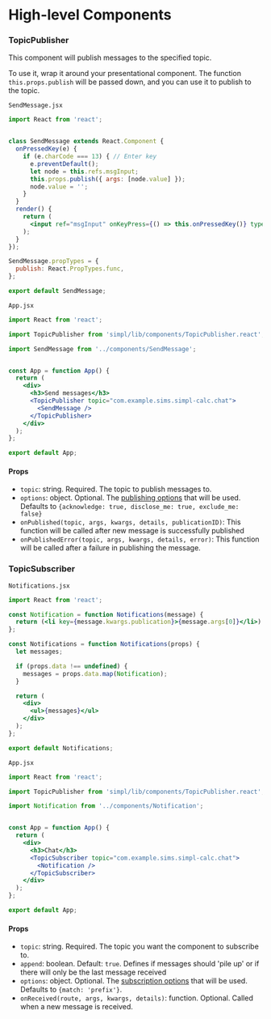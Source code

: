 # High-level Components

### TopicPublisher

This component will publish messages to the specified topic.

To use it, wrap it around your presentational component. The function `this.props.publish` will be passed down, and you can use it to publish to the topic.

`SendMessage.jsx`

```jsx
import React from 'react';


class SendMessage extends React.Component {
  onPressedKey(e) {
    if (e.charCode === 13) { // Enter key
      e.preventDefault();
      let node = this.refs.msgInput;
      this.props.publish({ args: [node.value] });
      node.value = '';
    }
  }
  render() {
    return (
      <input ref="msgInput" onKeyPress={() => this.onPressedKey()} type="text" />
    );
  }
});

SendMessage.propTypes = {
  publish: React.PropTypes.func,
};

export default SendMessage;
```

`App.jsx`

```jsx
import React from 'react';

import TopicPublisher from 'simpl/lib/components/TopicPublisher.react';

import SendMessage from '../components/SendMessage';


const App = function App() {
  return (
    <div>
      <h3>Send messages</h3>
      <TopicPublisher topic="com.example.sims.simpl-calc.chat">
        <SendMessage />
      </TopicPublisher>
    </div>
  );
};

export default App;
```

#### Props

* `topic`: string. Required. The topic to publish messages to.
* `options`: object. Optional. The [publishing options](http://autobahn.ws/python/reference/autobahn.wamp.html?highlight=publishoptions#autobahn.wamp.PublishOptions) that will be used. Defaults to `{acknowledge: true, disclose_me: true, exclude_me: false}`
* `onPublished(topic, args, kwargs, details, publicationID)`: This function will be called after new message is successfully published
* `onPublishedError(topic, args, kwargs, details, error)`: This function will be called after a failure in publishing the message.


### TopicSubscriber

`Notifications.jsx`

```jsx
import React from 'react';

const Notification = function Notifications(message) {
  return (<li key={message.kwargs.publication}>{message.args[0]}</li>)
};

const Notifications = function Notifications(props) {
  let messages;

  if (props.data !== undefined) {
    messages = props.data.map(Notification);
  }

  return (
    <div>
      <ul>{messages}</ul>
    </div>
  );
};

export default Notifications;
```

`App.jsx`

```jsx
import React from 'react';

import TopicPublisher from 'simpl/lib/components/TopicPublisher.react';

import Notification from '../components/Notification';


const App = function App() {
  return (
    <div>
      <h3>Chat</h3>
      <TopicSubscriber topic="com.example.sims.simpl-calc.chat">
        <Notification />
      </TopicSubscriber>
    </div>
  );
};

export default App;
```

#### Props

* `topic`: string. Required. The topic you want the component to subscribe to.
* `append`: boolean. Default: `true`. Defines if messages should 'pile up' or if there will only be the last message received
* `options`: object. Optional. The [subscription options](http://autobahn.ws/python/reference/autobahn.wamp.html#autobahn.wamp.SubscriptionOptions) that will be used. Defaults to `{match: 'prefix'}`.
* `onReceived(route, args, kwargs, details)`: function. Optional. Called when a new message is received.

